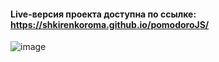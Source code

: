 #### Live-версия проекта доступна по ссылке: https://shkirenkoroma.github.io/pomodoroJS/
![image](https://github.com/Shkirenkoroma/pomodoroJS/assets/61347452/ed415583-4082-46c4-b238-eadba06ed89c)


